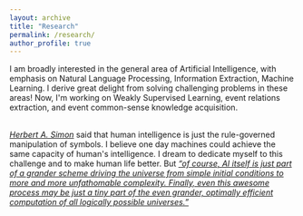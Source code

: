 ```yaml
---
layout: archive
title: "Research"
permalink: /research/
author_profile: true
---
```

I am broadly interested in the general area of Artificial Intelligence, with emphasis on Natural Language Processing, Information Extraction, Machine Learning. I derive great delight from solving challenging problems in these areas! Now, I'm working on Weakly Supervised Learning, event relations extraction, and event common-sense knowledge acquisition.<br><br>

<a href="http://en.wikipedia.org/wiki/Herbert_A._Simon"><i>Herbert A. Simon</i></a> said that human intelligence is just the rule-governed manipulation of symbols. I believe one day machines could achieve the same capacity of human's intelligence. I dream to dedicate myself to this challenge and to make human life better. But <a href="http://people.idsia.ch/~juergen/deep-learning-miraculous-year-1990-1991.html"><i>“of course, AI itself is just part of a grander scheme driving the universe from simple initial conditions to more and more unfathomable complexity. Finally, even this awesome process may be just a tiny part of the even grander, optimally efficient computation of all logically possible universes.”</i></a><br>
